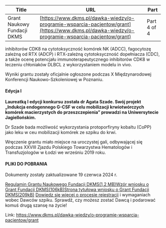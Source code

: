 | **Title**       | **URL**           | **Part**              |
|-----------------|-------------------|-----------------------|
| Grant Naukowy Fundacji DKMS         | [https://www.dkms.pl/dawka-wiedzy/o-programie-wsparcia-pacjentow/grant](https://www.dkms.pl/dawka-wiedzy/o-programie-wsparcia-pacjentow/grant)    | Part 4 of 4          |

 inhibitorów CDK8 na cytotoksyczność komórek NK (ADCC), fagocytozę zależną od RTX (ADCP) i RTX\-zależną cytotoksyczność dopełniacza (CDC), a także ocenę potencjału immunoterapeutycznego inhibitorów CDK8 w leczeniu chłoniaków DLBCL z wykorzystaniem modelu in vivo.


Wyniki grantu zostały oficjalnie ogłoszone podczas X Międzynarodowej Konferencji Naukowo\-Szkoleniowej w Poznaniu.



#### Edycja I


**Laureatką I edycji konkursu została dr Agata Szade. Swój projekt „Indukcja endogennego G\-CSF w celu mobilizacji krwiotwórczych komórek macierzystych do przeszczepienia” prowadzi na Uniwersytecie Jagiellońskim.**


Dr Szade bada możliwość wykorzystania protoporfiryny kobaltu (CoPP) jako leku w ceu mobilizacji komórek ze szpiku do krwi.


Wręczenie grantu miało miejsce na uroczystej gali, odbywającej się podczas XXVIII Zjazdu Polskiego Towarzystwa Hematologów i Transfuzjologów w Łodzi we wrześniu 2019 roku.



#### PLIKI DO POBRANIA


Dokumenty zostały zaktualizowane 19 czerwca 2024 r.


[Regulamin Grantu Naukowego Fundacji DKMS(1,2 MB)](https://assets-eu-01.kc-usercontent.com:443/bed48093-082e-0109-4b5f-7bdadab5eedd/87ae17cc-6618-443c-aece-4f4a71be0cac/Regulamin.pdf)[Wzór wniosku o Grant Fundacji DKMS(106kB)](https://assets-eu-01.kc-usercontent.com:443/bed48093-082e-0109-4b5f-7bdadab5eedd/f23606d5-235d-4464-b493-e2ebbe4e83f5/Wniosek.doc)[Strona tytułowa wniosku o Grant Fundacji DKMS(209kB)](https://assets-eu-01.kc-usercontent.com:443/bed48093-082e-0109-4b5f-7bdadab5eedd/37915427-dc1e-4b17-8355-aa1f0f50b191/Strona%20tytu%C5%82owa.doc)
[Dowiedz się więcej o procesie rejestracji](https://www.dkms.pl/dawka-wiedzy/o-rejestracji) i wymaganiach wobec Dawców szpiku. Sprawdź, czy możesz zostać Dawcą i podarować komuś drugą szansę na życie!



Link: https://www.dkms.pl/dawka-wiedzy/o-programie-wsparcia-pacjentow/grant
